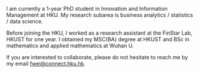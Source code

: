 I am currently a 1-year PhD student in Innovation and Information Management at HKU.
My research subarea is business analytics / statistics / data science.

Before joining the HKU, I worked as a research assistant at the FinStar Lab, HKUST for one year.
I obtained my MSC(BA) degree at HKUST and BSc in mathematics and applied mathematics at Wuhan U.

If you are interested to collaborate, please do not hesitate to reach me by my email fwei@connect.hku.hk.
